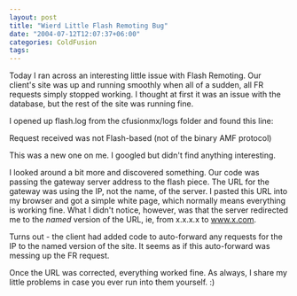 ```yaml
---
layout: post
title: "Wierd Little Flash Remoting Bug"
date: "2004-07-12T12:07:37+06:00"
categories: ColdFusion 
tags: 
---
```


Today I ran across an interesting little issue with Flash Remoting. Our client's site was up and running smoothly when all of a sudden, all FR requests simply stopped working. I thought at first it was an issue with the database, but the rest of the site was running fine. 

I opened up flash.log from the cfusionmx/logs folder and found this line:

Request received was not Flash-based (not of the binary AMF protocol)

This was a new one on me. I googled but didn't find anything interesting. 

I looked around a bit more and discovered something. Our code was passing the gateway server address to the flash piece. The URL for the gateway was using the IP, not the name, of the server. I pasted this URL into my browser and got a simple white page, which normally means everything is working fine. What I didn't notice, however, was that the server redirected me to the <i>named</i> version of the URL, ie, from x.x.x.x to www.x.com. 

Turns out - the client had added code to auto-forward any requests for the IP to the named version of the site. It seems as if this auto-forward was messing up the FR request. 

Once the URL was corrected, everything worked fine. As always, I share my little problems in case you ever run into them yourself. :)